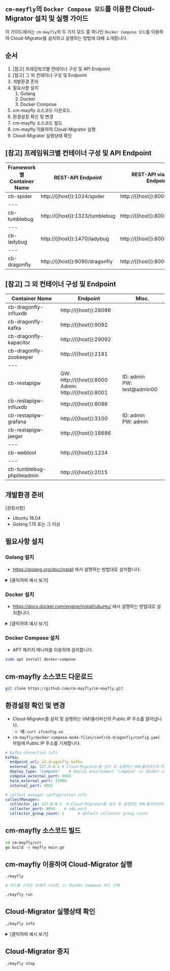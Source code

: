 
<!-- https://docs.google.com/presentation/d/13a5tXC66jCtaX5lGn1reGlzZWmURXxYpVQpEhxYCQVk/edit?usp=sharing -->

## `cm-mayfly`의 `Docker Compose 모드`를 이용한 Cloud-Migrator 설치 및 실행 가이드

이 가이드에서는 `cm-mayfly`의 두 가지 모드 중 하나인 `Docker Compose 모드`를 이용하여 Cloud-Migrator를 설치하고 실행하는 방법에 대해 소개합니다.

## 순서
1. [참고] 프레임워크별 컨테이너 구성 및 API Endpoint
1. [참고] 그 외 컨테이너 구성 및 Endpoint
1. 개발환경 준비
1. 필요사항 설치
   1. Golang
   1. Docker
   1. Docker Compose
1. cm-mayfly 소스코드 다운로드
1. 환경설정 확인 및 변경
1. cm-mayfly 소스코드 빌드
1. cm-mayfly 이용하여 Cloud-Migrator 실행
1. Cloud-Migrator 실행상태 확인

## [참고] 프레임워크별 컨테이너 구성 및 API Endpoint
| Framework별 Container Name | REST-API Endpoint | REST-API via APIGW Endpoint | Go-API Endpoint |
|---|---|---|---|
| cb-spider | http://{{host}}:1024/spider | http://{{host}}:8000/spider | http://{{host}}:2048  |
| --- |   |   |   |
| cb-tumblebug | http://{{host}}:1323/tumblebug | http://{{host}}:8000/tumblebug | http://{{host}}:50252  |
| --- |   |   |   |
| cb-ladybug | http://{{host}}:1470/ladybug | http://{{host}}:8000/ladybug  |   |
| --- |   |   |   |
| cb-dragonfly | http://{{host}}:9090/dragonfly | http://{{host}}:8000/dragonfly | http://{{host}}:9999<!--8094/udp-->  |

## [참고] 그 외 컨테이너 구성 및 Endpoint
| Container Name | Endpoint | Misc. |
|---|---|---|
| cb-dragonfly-influxdb | http://{{host}}:28086 |   |
| cb-dragonfly-kafka | http://{{host}}:9092 |   |
| cb-dragonfly-kapacitor | http://{{host}}:29092  |   |
| cb-dragonfly-zookeeper | http://{{host}}:2181  |   |
| --- |   |   |
| cb-restapigw | GW: http://{{host}}:8000 <br> Admin: http://{{host}}:8001 | ID: admin <br> PW: test@admin00  | 
| cb-restapigw-influxdb | http://{{host}}:8086 |   |
| cb-restapigw-grafana | http://{{host}}:3100 | ID: admin <br> PW: admin  |
| cb-restapigw-jaeger | http://{{host}}:16686 |   |
| --- |   |   |
| cb-webtool | http://{{host}}:1234 |   |
| --- |   |   |
| cb-tumblebug-phpliteadmin | http://{{host}}:2015  |   |


## 개발환경 준비

[권장사항]
- Ubuntu 18.04
- Golang 1.15 또는 그 이상

## 필요사항 설치

### Golang 설치
- https://golang.org/doc/install 에서 설명하는 방법대로 설치합니다.

<details>
  <summary>[클릭하여 예시 보기]</summary>
  
```bash
# Golang 다운로드
wget https://golang.org/dl/go1.16.2.linux-amd64.tar.gz

# 기존 Golang 삭제 및 압축파일 해제
rm -rf /usr/local/go && tar -C /usr/local -xzf go1.16.2.linux-amd64.tar.gz

# ~/.bashrc 또는 ~/.zshrc 등에 다음 라인을 추가
export PATH=$PATH:/usr/local/go/bin

# 셸을 재시작하고 다음을 실행하여 Go 버전 확인
go version
```
</details>

### Docker 설치
- https://docs.docker.com/engine/install/ubuntu/ 에서 설명하는 방법대로 설치합니다.

<details>
  <summary>[클릭하여 예시 보기]</summary>
  
```bash
# 기존에 Docker 가 설치되어 있었다면 삭제
sudo apt remove docker docker-engine docker.io containerd runc

# Docker 설치를 위한 APT repo 추가
sudo apt update

sudo apt install \
    apt-transport-https \
    ca-certificates \
    curl \
    gnupg \
    lsb-release

curl -fsSL https://download.docker.com/linux/ubuntu/gpg | sudo gpg --dearmor -o /usr/share/keyrings/docker-archive-keyring.gpg

# x86_64 / amd64
echo \
  "deb [arch=amd64 signed-by=/usr/share/keyrings/docker-archive-keyring.gpg] https://download.docker.com/linux/ubuntu \
  $(lsb_release -cs) stable" | sudo tee /etc/apt/sources.list.d/docker.list > /dev/null

sudo apt update

sudo apt install docker-ce docker-ce-cli containerd.io
```
</details>

### Docker Compose 설치
- APT 패키지 매니저를 이용하여 설치합니다.
```bash
sudo apt install docker-compose
```

## cm-mayfly 소스코드 다운로드
```bash
git clone https://github.com/cm-mayfly/cm-mayfly.git
```

## 환경설정 확인 및 변경
- Cloud-Migrator를 설치 및 실행하는 VM/물리머신의 Public IP 주소를 알아냅니다.
  - 예: `curl ifconfig.so`
- `cm-mayfly/docker-compose-mode-files/conf/cb-dragonfly/config.yaml` 파일에 Public IP 주소를 기재합니다.
```YAML
# kafka connection info
kafka:
  endpoint_url: cb-dragonfly-kafka
  external_ip: 127.0.0.1 # Cloud-Migrator를 설치 및 실행하는 VM/물리머신의 Public IP 주소를 기재
  deploy_type: "compose"    # deploy environment "compose" => docker-compose or others , "helm" => helm chart on k8s
  compose_external_port: 9092
  helm_external_port: 32000
  internal_port: 9092

# collect manager configuration info
collectManager:
  collector_ip: 127.0.0.1  # Cloud-Migrator를 설치 및 실행하는 VM/물리머신의 Public IP 주소를 기재
  collector_port: 8094    # udp port
  collector_group_count: 1      # default collector group count
```

## cm-mayfly 소스코드 빌드
```bash
cd cm-mayfly/src
go build -o mayfly main.go
```

## cm-mayfly 이용하여 Cloud-Migrator 실행
```bash
./mayfly

# 모드를 고르는 단계가 나오면, 1: Docker Compose 모드 선택

./mayfly run
```

## Cloud-Migrator 실행상태 확인
```bash
./mayfly info
```

<details>
  <summary>[클릭하여 예시 보기]</summary>
  
```
CM_OPERATOR_MODE: DockerCompose

[Get info for Cloud-Migrator runtimes]

[Config path] ../docker-compose-mode-files/docker-compose.yaml


[v]Status of Cloud-Migrator runtimes
          Name                         Command               State                                                    Ports
---------------------------------------------------------------------------------------------------------------------------------------------------------------------------
cb-dragonfly                cb-dragonfly                     Exit 2
cb-dragonfly-influxdb       /entrypoint.sh influxd           Up       0.0.0.0:28083->8083/tcp, 0.0.0.0:28086->8086/tcp
cb-dragonfly-kafka          start-kafka.sh                   Up       0.0.0.0:9092->9092/tcp
cb-dragonfly-kapacitor      /entrypoint.sh kapacitord        Up       0.0.0.0:29092->9092/tcp
cb-dragonfly-zookeeper      /bin/sh -c /usr/sbin/sshd  ...   Up       0.0.0.0:2181->2181/tcp, 22/tcp, 2888/tcp, 3888/tcp
cb-ladybug                  /app/cb-ladybug                  Up       0.0.0.0:8080->8080/tcp
cb-restapigw                /app/cb-restapigw -c /app/ ...   Up       0.0.0.0:8000->8000/tcp, 0.0.0.0:8001->8001/tcp
cb-restapigw-grafana        /run.sh                          Up       0.0.0.0:3100->3000/tcp
cb-restapigw-influxdb       /entrypoint.sh influxd           Up       0.0.0.0:8083->8083/tcp, 0.0.0.0:8086->8086/tcp
cb-restapigw-jaeger         /go/bin/all-in-one-linux - ...   Up       14250/tcp, 0.0.0.0:14268->14268/tcp, 0.0.0.0:16686->16686/tcp, 5775/udp, 5778/tcp, 6831/udp, 6832/udp
cb-spider                   /root/go/src/github.com/cl ...   Up       0.0.0.0:1024->1024/tcp, 0.0.0.0:2048->2048/tcp, 4096/tcp
cb-tumblebug                /app/src/cb-tumblebug            Up       0.0.0.0:1323->1323/tcp, 0.0.0.0:50252->50252/tcp
cb-tumblebug-phpliteadmin   /usr/bin/caddy --conf /etc ...   Up       0.0.0.0:2015->2015/tcp, 443/tcp, 80/tcp

[v]Status of Cloud-Migrator runtime images
        Container                    Repository                  Tag           Image Id      Size
---------------------------------------------------------------------------------------------------
cb-dragonfly                cloudbaristaorg/cb-dragonfly   v0.3.0-espresso   00badc2e5613   125 MB
cb-dragonfly-influxdb       influxdb                       1.8-alpine        97eae8355b82   175 MB
cb-dragonfly-kafka          wurstmeister/kafka             2.12-2.4.1        2dd8b556702e   412 MB
cb-dragonfly-kapacitor      kapacitor                      1.5               95490156d6f2   232 MB
cb-dragonfly-zookeeper      wurstmeister/zookeeper         latest            3f43f72cb283   486 MB
cb-ladybug                  cloudbaristaorg/cb-ladybug     v0.3.0-espresso   a8351e6ea963   29.2 MB
cb-restapigw                cloudbaristaorg/cb-restapigw   v0.3.0-espresso   119daf1d457e   96.3 MB
cb-restapigw-grafana        grafana/grafana                latest            c9e576dccd68   189 MB
cb-restapigw-influxdb       influxdb                       latest            bd69ea12fb63   270 MB
cb-restapigw-jaeger         jaegertracing/all-in-one       latest            d369432efee6   49.2 MB
cb-spider                   cloudbaristaorg/cb-spider      v0.3.0-espresso   00bf045c9748   208 MB
cb-tumblebug                cloudbaristaorg/cb-tumblebug   v0.3.0-espresso   76332875c917   113 MB
cb-tumblebug-phpliteadmin   acttaiwan/phpliteadmin         latest            f5242ee12570   78.9 MB
```
</details>

## Cloud-Migrator 중지
```bash
./mayfly stop
```
